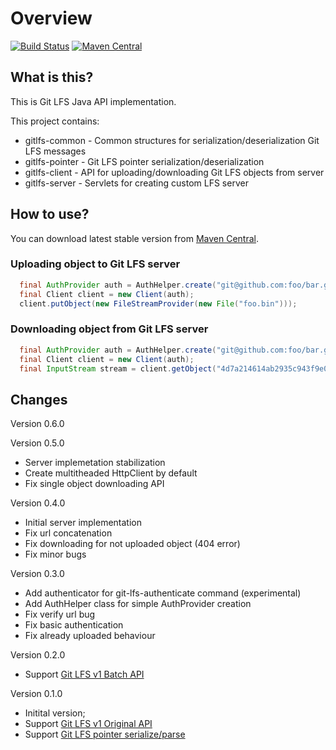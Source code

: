 # Overview

[![Build Status](https://travis-ci.org/bozaro/git-lfs-java.svg?branch=master)](https://travis-ci.org/bozaro/git-lfs-java)
[![Maven Central](https://img.shields.io/maven-central/v/ru.bozaro.gitlfs/gitlfs-common.svg)](http://mvnrepository.com/artifact/ru.bozaro.gitlfs)

## What is this?

This is Git LFS Java API implementation.

This project contains:

 * gitlfs-common - Common structures for serialization/deserialization Git LFS messages
 * gitlfs-pointer - Git LFS pointer serialization/deserialization
 * gitlfs-client - API for uploading/downloading Git LFS objects from server
 * gitlfs-server - Servlets for creating custom LFS server

## How to use?

You can download latest stable version from [Maven Central](http://mvnrepository.com/artifact/ru.bozaro.gitlfs).

### Uploading object to Git LFS server

```java
  final AuthProvider auth = AuthHelper.create("git@github.com:foo/bar.git");
  final Client client = new Client(auth);
  client.putObject(new FileStreamProvider(new File("foo.bin")));
```

### Downloading object from Git LFS server

```java
  final AuthProvider auth = AuthHelper.create("git@github.com:foo/bar.git");
  final Client client = new Client(auth);
  final InputStream stream = client.getObject("4d7a214614ab2935c943f9e0ff69d22eadbb8f32b1258daaa5e2ca24d17e2393");
```

## Changes

Version 0.6.0

Version 0.5.0

 * Server implemetation stabilization
 * Create multitheaded HttpClient by default
 * Fix single object downloading API

Version 0.4.0

 * Initial server implementation
 * Fix url concatenation
 * Fix downloading for not uploaded object (404 error)
 * Fix minor bugs

Version 0.3.0

 * Add authenticator for git-lfs-authenticate command (experimental)
 * Add AuthHelper class for simple AuthProvider creation
 * Fix verify url bug
 * Fix basic authentication
 * Fix already uploaded behaviour

Version 0.2.0

 * Support [Git LFS v1 Batch API](https://github.com/github/git-lfs/blob/master/docs/api/http-v1-batch.md)

Version 0.1.0

 * Initital version;
 * Support [Git LFS v1 Original API](https://github.com/github/git-lfs/blob/master/docs/api/http-v1-original.md)
 * Support [Git LFS pointer serialize/parse](https://github.com/github/git-lfs/blob/master/docs/spec.md)
